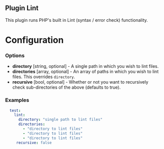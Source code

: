Plugin Lint
-----------

This plugin runs PHP's built in Lint (syntax / error check) functionality.

Configuration
=============

### Options

- **directory** [string, optional] - A single path in which you wish to lint files.
- **directories** [array, optional] - An array of paths in which you wish to lint files. This overrides  `directory`.
- **recursive** [bool, optional] - Whether or not you want to recursively check sub-directories of the above (defaults to true).

### Examples

```yml
  test:
    lint:
      directory: "single path to lint files"
      directories:
        - "directory to lint files"
        - "directory to lint files"
        - "directory to lint files"
     recursive: false
```
